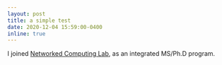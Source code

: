 ```yaml
---
layout: post
title: a simple test
date: 2020-12-04 15:59:00-0400
inline: true
---
```


I joined <a href="https://nxc.snu.ac.kr">Networked Computing Lab</a>, as an integrated MS/Ph.D program.
